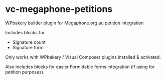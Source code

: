 # vc-megaphone-petitions
WPbakery builder plugin for Megaphone.org.au petition integration

Includes blocks for 
- Signature count
- Signature form

Only works with WPbakery / Visual Composer plugins installed & activated.

Also includes blocks for easier Formidable forms integration (if using for petition purposes).
